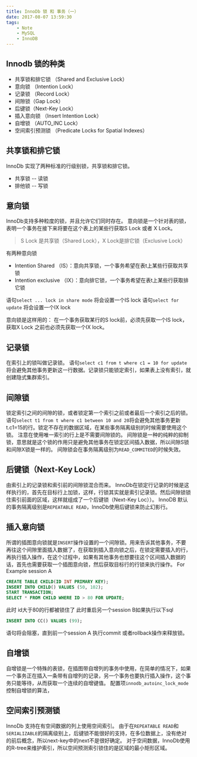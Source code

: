 ```yaml
---
title: InnoDb 锁 和 事务（一）
date: 2017-08-07 13:59:30
tags:
	- Note
	- MySQL
	- InnoDB
---
```


## Innodb 锁的种类

- 共享锁和排它锁 （Shared and Exclusive Lock）
- 意向锁 （Intention Lock）
- 记录锁 （Record Lock）
- 间隙锁（Gap Lock）
- 后键锁（Next-Key Lock）
- 插入意向锁 （Insert Intention Lock）
- 自增锁 （AUTO_INC Lock）
- 空间索引预测锁 （Predicate Locks for Spatial Indexes）

## 共享锁和排它锁
InnoDb 实现了两种标准的行级别锁，共享锁和排它锁。

- 共享锁 -- 读锁
- 排他锁 -- 写锁

## 意向锁
InnoDb支持多种粒度的锁，并且允许它们同时存在。
意向锁是一个针对表的锁，表明一个事务在接下来将要在这个表上的某些行获取S Lock 或者 X Lock。
> S Lock 是共享锁（Shared Lock），X Lock是排它锁（Exclusive Lock）

有两种意向锁
- Intention Shared （IS）：意向共享锁，一个事务希望在表t上某些行获取共享锁
- Intention exclusive （IX）：意向排它锁，一个事务希望在表t上某些行获取排它锁

语句`select ... lock in share mode` 将会设置一个IS lock
语句`select for update` 将会设置一个IX lock

意向锁是这样用的：
在一个事务获取某行的S lock前，必须先获取一个IS lock， 获取X Lock 之前也必须先获取一个IX lock。

## 记录锁
在索引上的锁叫做记录锁。
语句`select c1 from t where c1 = 10 for update` 将会避免其他事务更新这一行数据。记录锁只能锁定索引，如果表上没有索引，就创建隐式集群索引。

## 间隙锁
锁定索引之间的间隙的锁，或者锁定第一个索引之前或者最后一个索引之后的锁。
语句`select t1 from t where c1 between 10 and 20`将会避免其他事务更新t.c1=15的行。锁定不存在的数据区域，在某些事务隔离级别的时候需要使用这个锁。
注意在使用唯一索引的行上是不需要间隙锁的。
间隙锁是一种的纯粹的抑制锁，意思就是这个锁的作用只是避免其他事务在锁定区间插入数据，所以间隙S锁和间隙X锁是一样的。
间隙锁会在事务隔离级别为`READ_COMMITED`的时候失效。

## 后键锁（Next-Key Lock）
由索引上的记录锁和索引前的间隙锁混合而来。
InnoDb在锁定行记录的时候是这样执行的，首先在目标行上加锁，这样，行锁其实就是索引记录锁。然后间隙锁锁住索引前面的区域，这样就组成了一个后键锁（Next-Key Loc））。
InnoDB 默认的事务隔离级别是`REPEATABLE READ`，InnoDb使用后键锁来防止幻影行。

## 插入意向锁
所谓的插图意向锁就是`INSERT`操作设置的一个间隙锁。用来告诉其他事务，不要再往这个间隙里面插入数据了，在获取到插入意向锁之后，在锁定需要插入的行，再执行插入操作，在这个过程中，如果有其他事务也想要往这个区间插入数据的话，首先也需要获取一个插图意向锁，然后获取目标行的行锁来执行操作。
For Example  session A
```SQL
CREATE TABLE CHILD(ID INT PRIMARY KEY);
INSERT INTO CHILD() VALUES (50, 102);
START TRANSACTION;
SELECT * FROM CHILD WHERE ID > 80 FOR UPDATE;
```
此时 id大于80的行都被锁住了
此时重启另一个session B如果执行以下sql
```sql
INSERT INTO CC() VALUES (99);
```
语句将会阻塞，直到前一个session A 执行commit 或者rollback操作来释放锁。

## 自增锁
自增锁是一个特殊的表锁，在插图带自增列的事务中使用，在简单的情况下，如果一个事务正在插入一条带有自增列的记录，另一个事务也要执行插入操作，这个事务只能等待，从而获取一个连续的自增键值。
配置项`innodb_autoinc_lock_mode`控制自增锁的算法，

## 空间索引预测锁
InnoDb 支持在有空间数据的列上使用空间索引。
由于在`REPEATABLE READ`和`SERIALIZABLE`的隔离级别上，后键锁不能很好的支持，在多位数据上，没有绝对的前后概念，所以next-key中的next不是很好确定。
对于空间数据，InnoDb使用的R-tree来维护索引，所以空间预测索引锁住的是区域的最小矩形区域。
